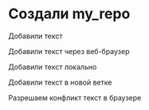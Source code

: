 # Создали my_repo

Добавили текст

Добавили текст через веб-браузер

Добавили текст локально

Добавили текст в новой ветке

Разрешаем конфликт текст в браузере

